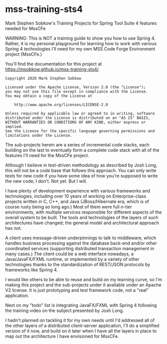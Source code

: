 # mss-training-sts4
Mark Stephen Sobkow's Training Projects for Spring Tool Suite 4 features needed for MssCFe

WARNING: This is NOT a training guide to show you how to use Spring 4.
Rather, it is my personal playground for learning how to work with
various Spring 4 technologies I'll need for my own
MSS Code Forge Environment project (MssCFe.)

You'll find the documentation for this project at
https://msobkow.github.io/mss-training-sts4/.

	Copyright 2020 Mark Stephen Sobkow
	
	Licensed under the Apache License, Version 2.0 (the "License");
	you may not use this file except in compliance with the License.
	You may obtain a copy of the License at
	
	    http://www.apache.org/licenses/LICENSE-2.0
	
	Unless required by applicable law or agreed to in writing, software
	distributed under the License is distributed on an "AS IS" BASIS,
	WITHOUT WARRANTIES OR CONDITIONS OF ANY KIND, either express or implied.
	See the License for the specific language governing permissions and
	limitations under the License.

The sub-projects herein are a series of incremental code stacks, each
building on the last to eventually form a complete code stack with all
of the features I'll need for the MssCFe project.

Although I believe in test-driven methodology as described by Josh Long,
this will not be a code base that follows this approach.  You can only
write tests for new code if you have some idea of how you're supposed
to write the new code; I don't.  Not yet.  But I will.

I have plenty of development experience with various frameworks and
technologies, including over 10 years of working on Enterprise-class
projects written in C, C++, and Java (JBoss/Hibernate era, which is
of course rusty being so long ago.)  Most of them were full n-tier
environments, with multiple services responsible for different aspects
of the overall system to be built.  The tools and technologies of the
layers of such architectures have changed; the general model and
architectural approach has not.

A client uses message-driven underpinnings to talk to middleware,
which handles business processing against the database back-end
and/or other coordinated services (supporting distributed transaction
management in many cases.)  The client could be a web interface
nowadays, a Java/JavaFX/FXML runtime, or implemented by a variety
of other technologies thanks to the standardization of REST/JSON
protocols by frameworks like Spring 4.

I would like others to be able to reuse and build on my learning
curve, so I'm making this project and the sub-projects under it
available under an Apache V2 license.  It is just prototyping and
test framework code, not a "real" application.

Next on my "todo" list is integrating JavaFX/FXML with Spring 4
following the training video on the subject presented by Josh
Long.

I hadn't planned on tackling it for my own needs until I'd addressed
all of the other layers of a distributed client-server application,
I'll do a simplified version of it now, and build on it later when
I have all the layers in place to map out the architecture I have
envisioned for MssCFe.
